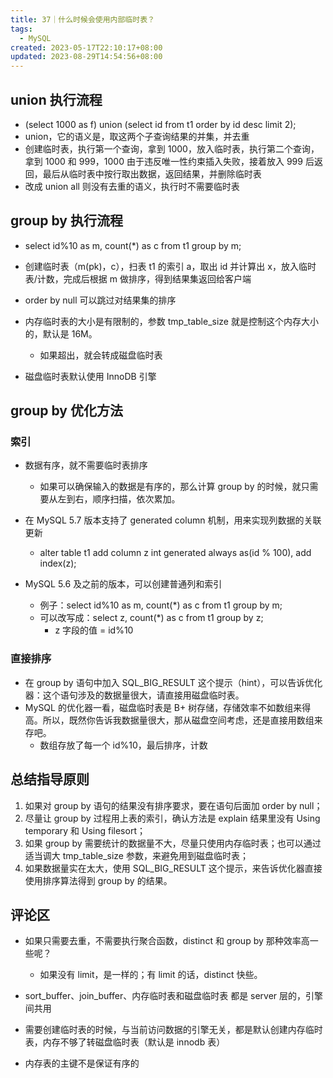 ```yaml
---
title: 37｜什么时候会使用内部临时表？
tags:
  - MySQL
created: 2023-05-17T22:10:17+08:00
updated: 2023-08-29T14:54:56+08:00
---
```


## union 执行流程

- (select 1000 as f) union (select id from t1 order by id desc limit 2);
- union，它的语义是，取这两个子查询结果的并集，并去重
- 创建临时表，执行第一个查询，拿到 1000，放入临时表，执行第二个查询，拿到 1000 和 999，1000 由于违反唯一性约束插入失败，接着放入 999 后返回，最后从临时表中按行取出数据，返回结果，并删除临时表
- 改成 union all 则没有去重的语义，执行时不需要临时表

## group by 执行流程

- select id%10 as m, count(\*) as c from t1 group by m;
- 创建临时表（m(pk)，c），扫表 t1 的索引 a，取出 id 并计算出 x，放入临时表/计数，完成后根据 m 做排序，得到结果集返回给客户端
- order by null 可以跳过对结果集的排序
- 内存临时表的大小是有限制的，参数 tmp_table_size 就是控制这个内存大小的，默认是 16M。
  - 如果超出，就会转成磁盘临时表

- 磁盘临时表默认使用 InnoDB 引擎

## group by 优化方法

### 索引

- 数据有序，就不需要临时表排序
  - 如果可以确保输入的数据是有序的，那么计算 group by 的时候，就只需要从左到右，顺序扫描，依次累加。

- 在 MySQL 5.7 版本支持了 generated column 机制，用来实现列数据的关联更新
  - alter table t1 add column z int generated always as(id % 100), add index(z);

- MySQL 5.6 及之前的版本，可以创建普通列和索引
  - 例子：select id%10 as m, count(\*) as c from t1 group by m;
  - 可以改写成：select z, count(\*) as c from t1 group by z;
    - z 字段的值 = id%10

### 直接排序

- 在 group by 语句中加入 SQL_BIG_RESULT 这个提示（hint），可以告诉优化器：这个语句涉及的数据量很大，请直接用磁盘临时表。
- MySQL 的优化器一看，磁盘临时表是 B+ 树存储，存储效率不如数组来得高。所以，既然你告诉我数据量很大，那从磁盘空间考虑，还是直接用数组来存吧。
  - 数组存放了每一个 id%10，最后排序，计数

## 总结指导原则

1. 如果对 group by 语句的结果没有排序要求，要在语句后面加 order by null；
2. 尽量让 group by 过程用上表的索引，确认方法是 explain 结果里没有 Using temporary 和 Using filesort；
3. 如果 group by 需要统计的数据量不大，尽量只使用内存临时表；也可以通过适当调大 tmp_table_size 参数，来避免用到磁盘临时表；
4. 如果数据量实在太大，使用 SQL_BIG_RESULT 这个提示，来告诉优化器直接使用排序算法得到 group by 的结果。

## 评论区

- 如果只需要去重，不需要执行聚合函数，distinct 和 group by 那种效率高一些呢？
  - 如果没有 limit，是一样的；有 limit 的话，distinct 快些。

- sort_buffer、join_buffer、内存临时表和磁盘临时表 都是 server 层的，引擎间共用
- 需要创建临时表的时候，与当前访问数据的引擎无关，都是默认创建内存临时表，内存不够了转磁盘临时表（默认是 innodb 表）
- 内存表的主键不是保证有序的
